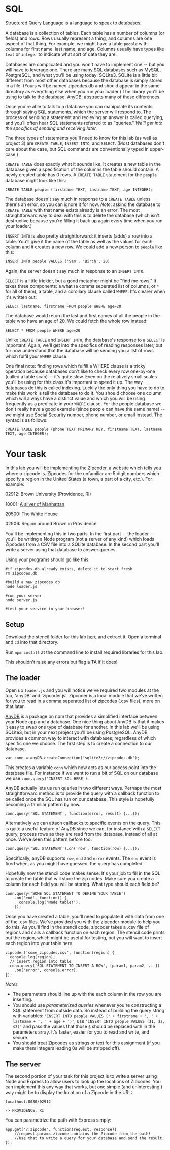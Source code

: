 SQL
====

Structured Query Language is a language to speak to databases.

A database is a collection of tables. Each table has a number of columns (or fields)
and rows. Rows usually represent a thing, and columns are one aspect of that thing.
For example, we might have a table `people` with columns for first name, last name,
and age. Columns usually have types like `text` or `integer` to indicate what sort
of data they are.

Databases are complicated and you won't have to implement one -- but you will have
to leverage one. There are many SQL databases such as MySQL, PostgreSQL, and what
you'll be using today: SQLite3. SQLite is a little bit different from most other
databases because the database is simply stored in a file. (Yours will be named
zipcodes.db and should appear in the same directory as everything else when you run
your loader.) The library you'll be using to talk to the database, AnyDB, abstracts
many of these differences.

Once you're able to talk to a database you can manipulate its contents through
saying SQL statements, which the server will respond to. The process of sending
a statement and recieving an answer is called querying, and you'll often hear
SQL statements referred to as "queries." *We'll get into the specifics of sending
and receiving later.*

The three types of statements you'll need to know for this lab (as well as project 3)
are `CREATE TABLE`, `INSERT INTO`, and `SELECT`. (Most databases don't care about
the case, but SQL commands are conventionally typed in upper-case.)

`CREATE TABLE` does exactly what it sounds like. It creates a new table in the database
given a specification of the columns the table should contain. A newly created table
has 0 rows. A `CREATE TABLE` statement for the `people` database might look like this:

```
CREATE TABLE people (firstname TEXT, lastname TEXT, age INTEGER);
```

The database doesn't say much in response to a `CREATE TABLE` unless there's an error,
so you can ignore it for now. _Note_: asking the database to `CREATE TABLE` with that name exists already is an error! The most straightforward way to deal with
this is to delete the database (which isn't destructive because you're filling it back
up again every time when you run your loader.)

`INSERT INTO` is also pretty straightforward: it inserts (adds) a row into a table. You'll give
it the name of the table as well as the values for each column and it creates a new row.
We could add a new person to `people` like this:

```
INSERT INTO people VALUES ('Sam', 'Birch', 20)
```

Again, the server doesn't say much in response to an `INSERT INTO`.

`SELECT` is a little trickier, but a good metaphor might be "find me rows." It takes
three components: a what (a comma seperated list of columns, or `*` for all of them), a table, and a corollary
clause called `WHERE`. It's clearer when it's written out:

```
SELECT lastname, firstname FROM people WHERE age=20
```

The database would return the last and first names of all the people in the table who have
an age of 20. We could fetch the whole row instead:

```
SELECT * FROM people WHERE age=20
```

Unlike `CREATE TABLE` and `INSERT INTO`, the database's response to a `SELECT` is important!
Again, we'll get into the specifics of reading responses later, but for now understand
that the database will be sending you a list of rows which fulfil your `WHERE` clause.

One final note: finding rows which fulfill a WHERE clause is a tricky operation because
databases don't like to check every row one-by-one (called a table scan) -- it's quite slow.
Even on the relatively small scales you'll be using for this class it's important to speed it
up. The way databases do this is called indexing. Luckily the only thing you have to do
to make this work is tell the database to do it. You should choose one column which will
always have a distinct value and which you will be using frequently as a predicate in your
`WHERE` clause. For the people database we don't really have a good example (since people
can have the same name) -- we might use Social Security number, phone number, or email
instead. The syntax is as follows:

```
CREATE TABLE people (phone TEXT PRIMARY KEY, firstname TEXT, lastname TEXT, age INTEGER);
```

# Your task

In this lab you will be implementing the Zipcoder, a website which tells you where
a zipcode is. Zipcodes for the unfamiliar are 5 digit numbers which specify a region
in the United States (a town, a part of a city, etc.). For example:

02912: Brown University (Providence, RI)

10001: [A sliver of Manhattan](http://goo.gl/maps/7H8Nh)

20500: The White House

02906: Region around Brown in Providence

You'll be implementing this in two parts. In the first part -- the loader -- you'll be
writing a Node program (not a server of any kind) which loads Zipcodes
from a CSV file into a SQLite database. In the second part you'll write a server
using that database to answer queries.

Using your programs should go like this:

```
#if zipcodes.db already exists, delete it to start fresh
rm zipcodes.db

#build a new zipcodes.db
node loader.js

#run your server
node server.js

#test your service in your browser!
```

## Setup

Download the stencil folder for this lab [here](http://cs.brown.edu/courses/cs132/labs/SQL-lab.zip) and extract
it. Open a terminal and `cd` into that directory.

Run `npm install` at the command line to install required libraries for this lab.

This shouldn't raise any errors but flag a TA if it does!

## The loader

Open up `loader.js` and you will notice we've required two modules at the top,
'anyDB' and 'zipcoder.js'. Zipcoder is a local module that we've written for you
to read in a comma seperated list of zipcodes (.csv files), more on that later. 

[AnyDB](https://github.com/grncdr/node-any-db) is a package on npm that provides
a simplified interface between your Node app and a database. One nice thing
about AnyDB is that it makes it easy to swap one type of database for another.
In this lab we'll be using SQLite3, but in your next project you'll be using
PostgreSQL. AnyDB provides a common way to interact with databases, regardless of
which specific one we choose. The first step is to create a connection to our
database.

    var conn = anyDB.createConnection('sqlite3://zipcodes.db');

This creates a variable `conn` which now acts as our access point into the
database file. For instance if we want to run a bit of SQL on our database we
use `conn.query('INSERT SQL HERE')`.

AnyDB actually lets us run queries in two different ways. Perhaps the most
straightforward method is to provide the query with a callback function to be called once the SQL has run on our database. This style is hopefully becoming a familiar pattern by now. 

`conn.query('SQL STATEMENT', function(error, result) {...});`

Alternatively we can attach callbacks to specific events on the query. This is
quite a useful feature of AnyDB since we can, for instance with a `SELECT` query, process rows as they
are read from the database, instead of all at once. We've seen this pattern
before too.

`conn.query('SQL STATEMENT').on('row', function(row) {...});`

Specifically, anyDB supports `row`, `end` and `error` events. The `end` event is
fired when, as you might have guessed, the query has completed.

Hopefully now the stencil code makes sense. It's your job to fill in the SQL to
create the table that will store the zip codes. Make sure you create a column
for each field you will be storing. What type should each field be?

    conn.query('SOME SQL STATEMENT TO DEFINE YOUR TABLE') 
        .on('end', function() {
          console.log('Made table!');
        });

Once you have created a table, you'll need to populate it with data from one of
the .csv files. We've provided you with the zipcoder module to help you do this.
As you'll find in the stencil code, zipcoder takes a .csv file of regions and
calls a callback function on each region. The stencil code prints out the
region, which might be useful for testing, but you will want to insert each
region into your table here.

    zipcoder('some_zipcodes.csv', function(region) {
      console.log(region);
      // insert region into table
      conn.query('SQL STATEMENT TO INSERT A ROW', [param1, param2, ...])
        .on('error', console.error);
    });

_Notes_
* The parameters should line up with the each column in the row you are
inserting.
* You should use *parameterized queries* whenever you're constructing a
SQL statement from outside data. So instead of building the query string with variables:
`'INSERT INTO people VALUES (' + firstname + ', ' + lastname + ', ' + age + ')'`, use
`'INSERT INTO people VALUES ($1, $2, $3)'` and pass the values that those `$` should
be replaced with in the parameters array. It's faster, easier for you to read and write,
and secure.
* You should treat Zipcodes as strings or text for this assignment (if you make
them integers leading 0s will be stripped off).

## The server

The second portion of your task for this project is to write a server using Node and
Express to allow users to look up the locations of Zipcodes. You can implement this
any way that works, but one simple (and uninteresting!) way might be to display the
location of a Zipcode in the URL:

```
localhost:8080/02912

-> PROVIDENCE, RI
```

You can parametrize the path with Express simply:

```
app.get('/:zipcode', function(request, response){
	//request.params.zipcode contains the Zipcode from the path!
	//Use that to write a query for your database and send the result.
});
```

